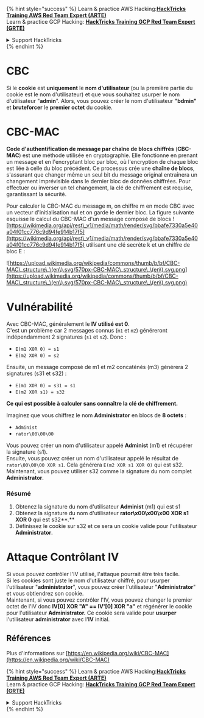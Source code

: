 {% hint style="success" %}
Learn & practice AWS Hacking:<img src="/.gitbook/assets/arte.png" alt="" data-size="line">[**HackTricks Training AWS Red Team Expert (ARTE)**](https://training.hacktricks.xyz/courses/arte)<img src="/.gitbook/assets/arte.png" alt="" data-size="line">\
Learn & practice GCP Hacking: <img src="/.gitbook/assets/grte.png" alt="" data-size="line">[**HackTricks Training GCP Red Team Expert (GRTE)**<img src="/.gitbook/assets/grte.png" alt="" data-size="line">](https://training.hacktricks.xyz/courses/grte)

<details>

<summary>Support HackTricks</summary>

* Check the [**subscription plans**](https://github.com/sponsors/carlospolop)!
* **Join the** 💬 [**Discord group**](https://discord.gg/hRep4RUj7f) or the [**telegram group**](https://t.me/peass) or **follow** us on **Twitter** 🐦 [**@hacktricks\_live**](https://twitter.com/hacktricks\_live)**.**
* **Share hacking tricks by submitting PRs to the** [**HackTricks**](https://github.com/carlospolop/hacktricks) and [**HackTricks Cloud**](https://github.com/carlospolop/hacktricks-cloud) github repos.

</details>
{% endhint %}


# CBC

Si le **cookie** est **uniquement** le **nom d'utilisateur** (ou la première partie du cookie est le nom d'utilisateur) et que vous souhaitez usurper le nom d'utilisateur "**admin**". Alors, vous pouvez créer le nom d'utilisateur **"bdmin"** et **bruteforcer** le **premier octet** du cookie.

# CBC-MAC

**Code d'authentification de message par chaîne de blocs chiffrés** (**CBC-MAC**) est une méthode utilisée en cryptographie. Elle fonctionne en prenant un message et en l'encryptant bloc par bloc, où l'encryption de chaque bloc est liée à celle du bloc précédent. Ce processus crée une **chaîne de blocs**, s'assurant que changer même un seul bit du message original entraînera un changement imprévisible dans le dernier bloc de données chiffrées. Pour effectuer ou inverser un tel changement, la clé de chiffrement est requise, garantissant la sécurité.

Pour calculer le CBC-MAC du message m, on chiffre m en mode CBC avec un vecteur d'initialisation nul et on garde le dernier bloc. La figure suivante esquisse le calcul du CBC-MAC d'un message composé de blocs ![https://wikimedia.org/api/rest\_v1/media/math/render/svg/bbafe7330a5e40a04f01cc776c9d94fe914b17f5](https://wikimedia.org/api/rest\_v1/media/math/render/svg/bbafe7330a5e40a04f01cc776c9d94fe914b17f5) utilisant une clé secrète k et un chiffre de bloc E :

![https://upload.wikimedia.org/wikipedia/commons/thumb/b/bf/CBC-MAC\_structure\_\(en\).svg/570px-CBC-MAC\_structure\_\(en\).svg.png](https://upload.wikimedia.org/wikipedia/commons/thumb/b/bf/CBC-MAC\_structure\_\(en\).svg/570px-CBC-MAC\_structure\_\(en\).svg.png)

# Vulnérabilité

Avec CBC-MAC, généralement le **IV utilisé est 0**.\
C'est un problème car 2 messages connus (`m1` et `m2`) généreront indépendamment 2 signatures (`s1` et `s2`). Donc :

* `E(m1 XOR 0) = s1`
* `E(m2 XOR 0) = s2`

Ensuite, un message composé de m1 et m2 concaténés (m3) générera 2 signatures (s31 et s32) :

* `E(m1 XOR 0) = s31 = s1`
* `E(m2 XOR s1) = s32`

**Ce qui est possible à calculer sans connaître la clé de chiffrement.**

Imaginez que vous chiffrez le nom **Administrator** en blocs de **8 octets** :

* `Administ`
* `rator\00\00\00`

Vous pouvez créer un nom d'utilisateur appelé **Administ** (m1) et récupérer la signature (s1).\
Ensuite, vous pouvez créer un nom d'utilisateur appelé le résultat de `rator\00\00\00 XOR s1`. Cela générera `E(m2 XOR s1 XOR 0)` qui est s32.\
Maintenant, vous pouvez utiliser s32 comme la signature du nom complet **Administrator**.

### Résumé

1. Obtenez la signature du nom d'utilisateur **Administ** (m1) qui est s1
2. Obtenez la signature du nom d'utilisateur **rator\x00\x00\x00 XOR s1 XOR 0** qui est s32**.**
3. Définissez le cookie sur s32 et ce sera un cookie valide pour l'utilisateur **Administrator**.

# Attaque Contrôlant IV

Si vous pouvez contrôler l'IV utilisé, l'attaque pourrait être très facile.\
Si les cookies sont juste le nom d'utilisateur chiffré, pour usurper l'utilisateur "**administrator**", vous pouvez créer l'utilisateur "**Administrator**" et vous obtiendrez son cookie.\
Maintenant, si vous pouvez contrôler l'IV, vous pouvez changer le premier octet de l'IV donc **IV\[0] XOR "A" == IV'\[0] XOR "a"** et régénérer le cookie pour l'utilisateur **Administrator.** Ce cookie sera valide pour **usurper** l'utilisateur **administrator** avec l'**IV** initial.

## Références

Plus d'informations sur [https://en.wikipedia.org/wiki/CBC-MAC](https://en.wikipedia.org/wiki/CBC-MAC)


{% hint style="success" %}
Learn & practice AWS Hacking:<img src="/.gitbook/assets/arte.png" alt="" data-size="line">[**HackTricks Training AWS Red Team Expert (ARTE)**](https://training.hacktricks.xyz/courses/arte)<img src="/.gitbook/assets/arte.png" alt="" data-size="line">\
Learn & practice GCP Hacking: <img src="/.gitbook/assets/grte.png" alt="" data-size="line">[**HackTricks Training GCP Red Team Expert (GRTE)**<img src="/.gitbook/assets/grte.png" alt="" data-size="line">](https://training.hacktricks.xyz/courses/grte)

<details>

<summary>Support HackTricks</summary>

* Check the [**subscription plans**](https://github.com/sponsors/carlospolop)!
* **Join the** 💬 [**Discord group**](https://discord.gg/hRep4RUj7f) or the [**telegram group**](https://t.me/peass) or **follow** us on **Twitter** 🐦 [**@hacktricks\_live**](https://twitter.com/hacktricks\_live)**.**
* **Share hacking tricks by submitting PRs to the** [**HackTricks**](https://github.com/carlospolop/hacktricks) and [**HackTricks Cloud**](https://github.com/carlospolop/hacktricks-cloud) github repos.

</details>
{% endhint %}
